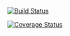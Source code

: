 [![Build Status](https://travis-ci.org/icweaver/cs207test.svg?branch=master)](https://travis-ci.org/icweaver/cs207test)

[![Coverage Status](https://coveralls.io/repos/github/icweaver/cs207test/badge.svg)](https://coveralls.io/github/icweaver/cs207test)
